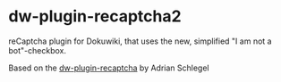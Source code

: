 # dw-plugin-recaptcha2
reCaptcha plugin for Dokuwiki, that uses the new, simplified "I am not a bot"-checkbox.

Based on the [dw-plugin-recaptcha](https://github.com/liip/dw-plugin-recaptcha) by Adrian Schlegel
